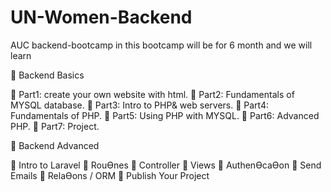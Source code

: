 # UN-Women-Backend
AUC backend-bootcamp
in this bootcamp will be for 6 month and we will learn 

 Backend Basics

 Part1: create your own website with html.
 Part2: Fundamentals of MYSQL database.
 Part3: Intro to PHP& web servers.
 Part4: Fundamentals of PHP.
 Part5: Using PHP with MYSQL.
 Part6: Advanced PHP.
 Part7: Project.

 Backend Advanced

 Intro to Laravel
 RouƟnes
 Controller
 Views
 AuthenƟcaƟon
 Send Emails
 RelaƟons / ORM
 Publish Your Project

